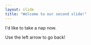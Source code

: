 ```yaml
---
layout: slide
title: "Welcome to our second slide!"
---
```

I'd like to take a nap now.

Use the left arrow to go back!
